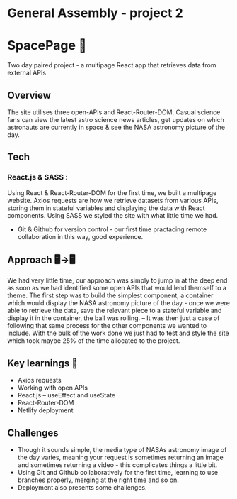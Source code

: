 # General Assembly - project 2 
# SpacePage :rocket:
Two day paired project - a multipage React app that retrieves data from external APIs

## Overview
The site utilises three open-APIs and React-Router-DOM.  Casual science fans can view the latest astro science news articles, get updates on which astronauts are currently in space & see the NASA astronomy picture of the day.

## Tech
### React.js & SASS :
Using React & React-Router-DOM for the first time, we built a multipage website. Axios requests are how we retrieve datasets from various APIs, storing them in stateful variables and displaying the data with React components.
Using SASS we styled the site with what little time we had.
+ Git & Github for version control - our first time practacing remote collaboration in this way, good experience.

## Approach :desktop_computer:->:desktop_computer:
We had very little time, our approach was simply to jump in at the deep end as soon as we had identified some open APIs that would lend themself to a theme. 
  The first step was to build the simplest component, a container which would display the NASA astronomy picture of the day - once we were able to retrieve the data, save the relevant piece to a stateful variable and display it in the container, the ball was rolling. – It was then just a case of following that same process for the other components we wanted to include.
  With the bulk of the work done we just had to test and style the site which took maybe 25% of the time allocated to the project.

## Key learnings :open_book:
* Axios requests
* Working with open APIs
* React.js – useEffect and useState
* React-Router-DOM
* Netlify deployment

## Challenges
* Though it sounds simple, the media type of NASAs astronomy image of the day varies, meaning your request is sometimes returning an image and sometimes returning a video - this complicates things a little bit.
* Using Git and Github collaboratively for the first time, learning to use branches properly, merging at the right time and so on.
* Deployment also presents some challenges.
